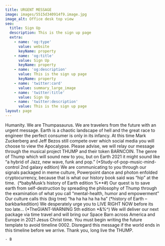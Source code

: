 ```yaml
---
title: URGENT MESSAGE
image: images/5515d340914f9.image.jpg
image_alt: Office desk top view
seo:
  title: Sign Up
  description: This is the sign up page
  extra:
    - name: 'og:type'
      value: website
      keyName: property
    - name: 'og:title'
      value: Sign Up
      keyName: property
    - name: 'og:description'
      value: This is the sign up page
      keyName: property
    - name: 'twitter:card'
      value: summary_large_image
    - name: 'twitter:title'
      value: Sign Up
    - name: 'twitter:description'
      value: This is the sign up page
layout: page
---
```

Humanity. We are Thumpasaurus. We are travelers from the future with an urgent message. Earth is a chaotic landscape of hell and the great race to engineer the perfect consumer is only in its infancy. At this time Mark Zuckerberg and Jeff Bezos still compete over which social media you will choose to view the Apocalypse. Please advise, we will relay our message through the musical project THUMP and their token BARNCOIN. The genre of Thump which will sound new to you, but on Earth 2021 it might sound like “a hybrid of Jazz, new wave, funk and pop.” (\*Study-of-pop-music-mind-control 2nd galaxy edition) We are communicating to you through our signals packaged in meme culture, Powerpoint dance and photon enfolded cryptocurrency, because that is what our history book said was “hip” at the time.  (\*babyMusk’s history of Earth edition %\*\*#) Our quest is to save earth from self-destruction by spreading the philosophy of Thump through the examination of what you call “mental-health, humor and empowerment” Our culture calls this (big tree) “ha ha ha ha ha ha” (\*history of Earth – barkbarkedition) We desperately urge you to LIVE RIGHT NOW before its too late… (\*TheGIANT-WARNING 5th edition \*&%^) We will deliver our next package via time travel and will bring our Space Barn across America and Europe in 2021 Jesus Christ time. You must begin writing the future template to avoid timeline 0002. Disregard this message if the world ends in this timeline before we arrive. Thank you, long live the THUMP. 

    - B

 

